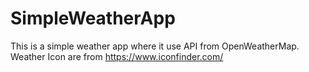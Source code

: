 # SimpleWeatherApp

This is a simple weather app where it use API from OpenWeatherMap.
Weather Icon are from https://www.iconfinder.com/
